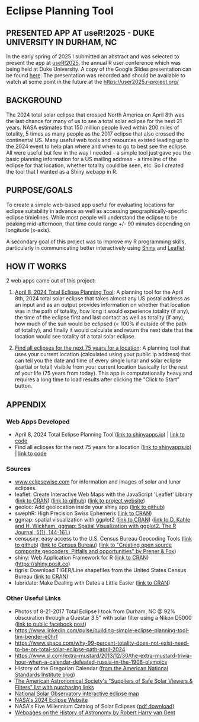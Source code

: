 # Eclipse Planning Tool

## PRESENTED APP AT useR!2025 - DUKE UNIVERSITY IN DURHAM, NC

In the early spring of 2025 I submitted an abstract and was selected to present the app at [useR!2025](https://user2025.r-project.org/), the annual R user conference which was being held at Duke University. A copy of the Google Slides presentation can be found [here](https://docs.google.com/presentation/d/1a3xUYX5hytqEFV1xuzWRiyrxi70f5ak4GfYjf1b5o7k/edit?usp=sharing). The presentation was recorded and should be available to watch at some point in the future at the https://user2025.r-project.org/

## BACKGROUND

The 2024 total solar eclipse that crossed North America on April 8th was the last chance for many of us to see a total solar eclipse for the next 21 years. NASA estimates that 150 million people lived within 200 miles of totality, 5 times as many people as the 2017 eclipse that also crossed the continental US. Many useful web tools and resources existed leading up to the 2024 event to help plan where and when to go to best see the eclipse. All were useful but few in the way I needed - a simple tool just gave you the basic planning information for a US mailing address - a timeline of the eclipse for that location, whether totality could be seen, etc. So I created the tool that I wanted as a Shiny webapp in R.

## PURPOSE/GOALS

To create a simple web-based app useful for evaluating locations for eclipse suitability in advance as well as accessing geographically-specific eclipse timielines. While most people will understand the eclipse to be peaking mid-afternoon, that time could range +/- 90 minutes depending on longitude (x-axis).

A secondary goal of this project was to improve my R programming skills, particularly in communicating better interactively using [Shiny](https://shiny.posit.co/) and [Leaflet](https://leafletjs.com/).

## HOW IT WORKS

2 web apps came out of this project:

1)  [April 8, 2024 Total Eclipse Planning Tool](https://tim-bender.shinyapps.io/shiny_eclipse_planner/): A planning tool for the April 8th, 2024 total solar eclipse that takes almost any US postal address as an input and as an output provides information on whether that location was in the path of totality, how long it would experience totality (if any), the time of the eclipse first and last contact as well as totality (if any), how much of the sun would be eclipsed (\< 100% if outside of the path of totality), and finally it would calculate and return the next date that the location would see totality of a total solar eclipse.

2)  [Find all eclipses for the next 75 years for a location](https://tim-bender.shinyapps.io/shiny_all_eclipses/): A planning tool that uses your current location (calculated using your public ip address) that can tell you the date and time of every single lunar and solar eclipse (partial or total) visibile from your current location basically for the rest of your life (75 years from today). This app is computationally heavy and requires a long time to load results after clicking the "Click to Start" button.

## APPENDIX

### Web Apps Developed

-   April 8, 2024 Total Eclipse Planning Tool ([link to shinyapps.io](https://tim-bender.shinyapps.io/shiny_eclipse_planner/)) \| [link to code](https://github.com/benda18/eclipse/blob/main/shiny_eclipse_timer/app.R)
-   Find all eclipses for the next 75 years for a location ([link to shinyapps.io](https://tim-bender.shinyapps.io/shiny_all_eclipses/)) \| [link to code](https://github.com/benda18/eclipse/blob/main/shiny_all_eclipsesV2/app.R)

### Sources

-   www.eclipsewise.com for information and images of solar and lunar eclipses.
-   leaflet: Create Interactive Web Maps with the JavaScript 'Leaflet' Library ([link to CRAN](https://cran.r-project.org/web/packages/leaflet/index.html)) ([link to github](https://github.com/rstudio/leaflet)) ([link to project website](https://leafletjs.com/))
-   geoloc: Add geolocation inside your shiny app ([link to github](https://github.com/ColinFay/geoloc))
-   swephR: High Precision Swiss Ephemeris ([link to CRAN](https://cran.r-project.org/package=swephR))
-   ggmap: spatial visualization with ggplot2 ([link to CRAN](https://cran.r-project.org/package=ggmap)) ([link to D. Kahle and H. Wickham. ggmap: Spatial Visualization with ggplot2. The R Journal, 5(1), 144-161.](http://journal.r-project.org/archive/2013-1/kahle-wickham.pdf))
-   censusxy: easy access to the U.S. Census Bureau Geocoding Tools ([link to github](https://github.com/chris-prener/censusxy)) ([link to Census Bureau](https://geocoding.geo.census.gov/geocoder/)) ([link to "Creating open source composite geocoders: Pitfalls and opportunities" by Prener & Fox](https://onlinelibrary.wiley.com/doi/abs/10.1111/tgis.12741))
-   shiny: Web Application Framework for R ([link to CRAN](https://cran.r-project.org/web/packages/shiny/index.html)) (<https://shiny.posit.co>)
-   tigris: Download TIGER/Line shapefiles from the United States Census Bureau ([link to CRAN](https://cran.r-project.org/package=tigris))
-   lubridate: Make Dealing with Dates a Little Easier ([link to CRAN](https://cran.r-project.org/package=lubridate))

### Other Useful Links

-   Photos of 8-21-2017 Total Eclipse I took from Durham, NC \@ 92% obscuration through a Questar 3.5" with solar filter using a Nikon D5000 ([link to public facebook post](https://www.facebook.com/tim.bender.7543/posts/pfbid0b9kPrJcSrKqGLmAy3iEpcAAKDWNJimF3EehUwe1MvRNMeMyhns1wAnwTDmEjSc4Ql))
-   <https://www.linkedin.com/pulse/building-simple-eclipse-planning-tool-tim-bender-e0hrf>
-   <https://www.space.com/why-99-percent-totality-does-not-exist-need-to-be-on-total-solar-eclipse-path-april-2024>
-   <https://www.si.com/extra-mustard/2013/12/30/the-extra-mustard-trivia-hour-when-a-calendar-defeated-russia-in-the-1908-olympics>
-   History of the Gregorian Calendar ([from the American National Standards Institute blog](https://blog.ansi.org/2016/02/history-of-standard-gregorian-calendar/))
-   [The American Astronomical Society's "Suppliers of Safe Solar Viewers & Filters" list with purchasing links](https://eclipse.aas.org/eye-safety/viewers-filters)
-   [National Solar Observatory interactive eclipse map](https://nso.edu/for-public/eclipse-map-2024/)
-   [NASA's 2024 Eclipse Website](https://science.nasa.gov/eclipses/future-eclipses/eclipse-2024/)
-   NASA's Five Millennium Catalog of Solar Eclipses ([pdf download](http://eclipse.gsfc.nasa.gov/5MCSE/TP2009-214174.pdf))
-   [Webpages on the History of Astronomy by Robert Harry van Gent](https://webspace.science.uu.nl/~gent0113/)


